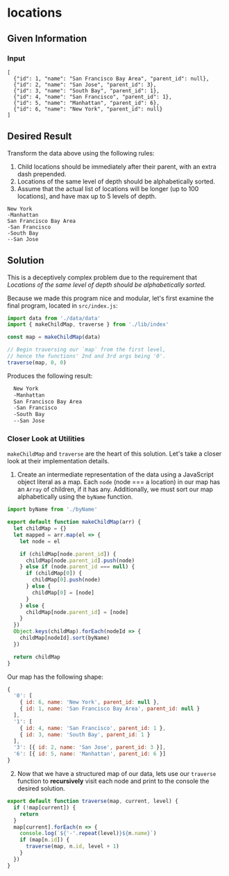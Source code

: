 # locations

## Given Information

### Input

```
[
  {"id": 1, "name": "San Francisco Bay Area", "parent_id": null},
  {"id": 2, "name": "San Jose", "parent_id": 3},
  {"id": 3, "name": "South Bay", "parent_id": 1},
  {"id": 4, "name": "San Francisco", "parent_id": 1},
  {"id": 5, "name": "Manhattan", "parent_id": 6},
  {"id": 6, "name": "New York", "parent_id": null}
]
```

## Desired Result

Transform the data above using the following rules:

1) Child locations should be immediately after their parent, with an extra dash prepended.
2) Locations of the same level of depth should be alphabetically sorted.
3) Assume that the actual list of locations will be longer (up to 100 locations), and have max up to 5 levels of depth.


```
New York
-Manhattan
San Francisco Bay Area
-San Francisco
-South Bay
--San Jose
```

## Solution

This is a deceptively complex problem due to the requirement that *Locations of the same level of depth should be alphabetically sorted.*

Because we made this program nice and modular, let's first examine the final program, located in `src/index.js`:

```javascript
import data from './data/data'
import { makeChildMap, traverse } from './lib/index'

const map = makeChildMap(data)

// Begin traversing our `map` from the first level,
// hence the functions' 2nd and 3rd args being '0'.
traverse(map, 0, 0)
```
Produces the following result:

```bash
  New York
  -Manhattan
  San Francisco Bay Area
  -San Francisco
  -South Bay
  --San Jose
```

### Closer Look at Utilities

`makeChildMap` and `traverse` are the heart of this solution.  Let's take a closer look at their implementation details.

1) Create an intermediate representation of the data using a JavaScript object literal as a map. Each `node` (node === a location) in our map has an `Array` of children, if it has any.  Additionally, we must sort our map alphabetically using the `byName` function.

```javascript
import byName from './byName'

export default function makeChildMap(arr) {
  let childMap = {}
  let mapped = arr.map(el => {
    let node = el

    if (childMap[node.parent_id]) {
      childMap[node.parent_id].push(node)
    } else if (node.parent_id === null) {
      if (childMap[0]) {
        childMap[0].push(node)
      } else {
        childMap[0] = [node]
      }
    } else {
      childMap[node.parent_id] = [node]
    }
  })
  Object.keys(childMap).forEach(nodeId => {
    childMap[nodeId].sort(byName)
  })

  return childMap
}
```

Our map has the following shape:

```javascript
{
  '0': [
    { id: 6, name: 'New York', parent_id: null },
    { id: 1, name: 'San Francisco Bay Area', parent_id: null }
  ],
  '1': [
    { id: 4, name: 'San Francisco', parent_id: 1 },
    { id: 3, name: 'South Bay', parent_id: 1 }
  ],
  '3': [{ id: 2, name: 'San Jose', parent_id: 3 }],
  '6': [{ id: 5, name: 'Manhattan', parent_id: 6 }]
}

```

2) Now that we have a structured map of our data, lets use our `traverse` function to **recursively** visit each node and print to the console the desired solution.

```javascript
export default function traverse(map, current, level) {
  if (!map[current]) {
    return
  }
  map[current].forEach(n => {
    console.log(`${'-'.repeat(level)}${n.name}`)
    if (map[n.id]) {
      traverse(map, n.id, level + 1)
    }
  })
}
```
